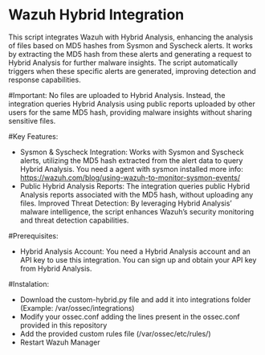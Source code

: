 # Wazuh Hybrid Integration

This script integrates Wazuh with Hybrid Analysis, enhancing the analysis of files based on MD5 hashes from Sysmon and Syscheck alerts. It works by extracting the MD5 hash from these alerts and generating a request to Hybrid Analysis for further malware insights. The script automatically triggers when these specific alerts are generated, improving detection and response capabilities.

#Important: No files are uploaded to Hybrid Analysis. Instead, the integration queries Hybrid Analysis using public reports uploaded by other users for the same MD5 hash, providing malware insights without sharing sensitive files.

#Key Features:
* Sysmon & Syscheck Integration: Works with Sysmon and Syscheck alerts, utilizing the MD5 hash extracted from the alert data to query Hybrid Analysis. You need a agent with sysmon installed more info: https://wazuh.com/blog/using-wazuh-to-monitor-sysmon-events/
* Public Hybrid Analysis Reports: The integration queries public Hybrid Analysis reports associated with the MD5 hash, without uploading any files.
Improved Threat Detection: By leveraging Hybrid Analysis’ malware intelligence, the script enhances Wazuh’s security monitoring and threat detection capabilities.

#Prerequisites:
* Hybrid Analysis Account: You need a Hybrid Analysis account and an API key to use this integration. You can sign up and obtain your API key from Hybrid Analysis.

#Instalation:
* Download the custom-hybrid.py file and add it into integrations folder (Example: /var/ossec/integrations)
* Modify your ossec.conf adding the lines present in the ossec.conf provided in this repository
* Add the provided custom rules file (/var/ossec/etc/rules/)
* Restart Wazuh Manager
